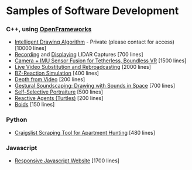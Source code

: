 # Samples of Software Development

### C++, using [OpenFrameworks](https://openframeworks.cc)
- [Intelligent Drawing Algorithm](https://github.com/bensnell/ofxAlgo/tree/master/src) - Private (please contact for access) [10000 lines]
- [Recording](https://github.com/bensnell/urg_recording_and_display_2/tree/master/urg_record/src) and [Displaying](https://github.com/bensnell/urg_recording_and_display_2/tree/master/urg_display/src) LIDAR Captures [700 lines]
- [Camera + IMU Sensor Fusion for Tetherless, Boundless VR](https://github.com/bensnell/plushvr/tree/master/fusion_test_6/src) [1500 lines]
- [Live Video Substitution and Rebroadcasting](https://github.com/bensnell/samson/tree/master/bald_trump_live/src) [2000 lines]
- [BZ-Reaction Simulation](https://github.com/bensnell/bz-reactions/blob/master/bz_reactions_surface/src/bzReaction.cpp) [400 lines]
- [Depth from Video](https://github.com/bensnell/webcam-3d-video/tree/master/PSD_LIM_1/src) [200 lines]
- [Gestural Soundscaping: Drawing with Sounds in Space](https://github.com/bensnell/Soundscaping_v2/tree/master/soundscaping_v2_0/src) [700 lines]
- [Self-Selective Portraiture](https://github.com/bensnell/self-selective-portraiture) [500 lines]
- [Reactive Agents (Turtles)](https://github.com/bensnell/Reactive-Agents/tree/master/src) [200 lines]
- [Boids](https://github.com/bensnell/Blobs-and-Boids/tree/master/src) [150 lines]

### Python
- [Craigslist Scraping Tool for Apartment Hunting](https://github.com/bensnell/apts-nyc/blob/master/takeMeHome.py) [480 lines]

### Javascript
- [Responsive Javascript Website](https://github.com/bensnell/misc-work/blob/master/_scripts/script.js) [1700 lines]
